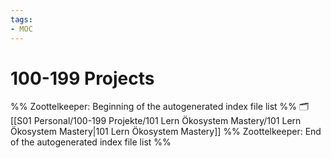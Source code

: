 ```yaml
---
tags: 
- MOC
---
```

# 100-199 Projects



%% Zoottelkeeper: Beginning of the autogenerated index file list  %%
🗂️ [[S01 Personal/100-199 Projekte/101 Lern Ökosystem Mastery/101 Lern Ökosystem Mastery|101 Lern Ökosystem Mastery]]
%% Zoottelkeeper: End of the autogenerated index file list  %%

